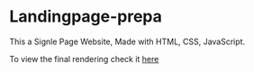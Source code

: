 # Landingpage-prepa
This a Signle Page Website, Made with HTML, CSS, JavaScript.

To view the final rendering check it [here](https://prepadz.netlify.app)
